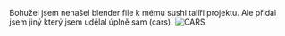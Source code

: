Bohužel jsem nenašel blender file k mému sushi talíři projektu. Ale přidal jsem jiný který jsem udělal úplně sám (cars).
![CARS](https://github.com/Limcyy/Blender-Projects/assets/150164805/9b7b30f3-8081-4db9-9809-c1c7ba70e537)
